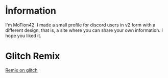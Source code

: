 # İnformation
I'm MoTion42. I made a small profile for discord users in v2 form with a different design, that is, a site where you can share your own information. I hope you liked it.
#  Glitch Remix
<p class="lead"><a href="https://glitch.com/edit/#!/motion42-profile-site">Remix on glitch<i class="fab fa-glitch"></i></a></p>

